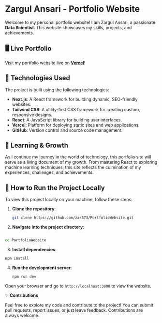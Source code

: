 # Zargul Ansari - Portfolio Website

Welcome to my personal portfolio website! I am Zargul Ansari, a passionate **Data Scientist**. This website showcases my skills, projects, and achievements. 


## 🖥️ **Live Portfolio**

Visit my portfolio website live on [**Vercel**](https://zargul-ansari-portfolio.vercel.app)!

## 🔧 **Technologies Used**

The project is built using the following technologies:

- **Next.js**: A React framework for building dynamic, SEO-friendly websites.
- **Tailwind CSS**: A utility-first CSS framework for creating custom, responsive designs.
- **React**: A JavaScript library for building user interfaces.
- **Vercel**: Platform for deploying static sites and web applications.
- **GitHub**: Version control and source code management.

## 🌱 **Learning & Growth**

As I continue my journey in the world of technology, this portfolio site will serve as a living document of my growth. From mastering React to exploring machine learning techniques, this site reflects the culmination of my experiences, challenges, and achievements.

## 📂 **How to Run the Project Locally**

To view this project locally on your machine, follow these steps:

1. **Clone the repository**:

   ```bash
   git clone https://github.com/zar373/PortfolioWebsite.git
   ```

3. **Navigate into the project directory**:

```bash

cd PortfolioWebsite
```

3. **Install dependencies**:

```bash
npm install
```

4. **Run the development server**:

    ```bash
    npm run dev
    ```

Open your browser and go to `http://localhost:3000` to view the website.

✨ **Contributions**

Feel free to explore my code and contribute to the project! You can submit pull requests, report issues, or just leave feedback. Contributions are always welcome.
